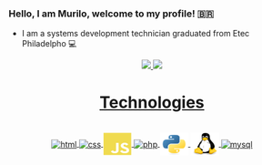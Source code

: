  <!-- Introdução--> 


### Hello, I am Murilo, welcome to my profile! 🇧🇷
- I am a systems development technician graduated from Etec Philadelpho 💻



  <!-- Logs de commits--> 

<div align="center">
  <a href="https://github.com/DRCO23">
  <img height="180em" src="https://github-readme-stats.vercel.app/api?username=DRCO23&show_icons=true&theme=blue-green&include_all_commits=true&count_private=true"/>
  <img height="180em" src="https://github-readme-stats.vercel.app/api/top-langs/?username=DRCO23&layout=compact&langs_count=7&theme=blue-green"/>
</div>
  
  
  <!-- Tecnologias que utilizo--> 

  
  <h1 align="center"> Technologies </h1>
<div style="display: inline_block" align="center"><br>
  <img align="center" alt="html" height="40" width="50" src="https://cdn.jsdelivr.net/gh/devicons/devicon/icons/html5/html5-plain.svg"/>
  <img align="center" alt="css" height="40" width="50" src="https://cdn.jsdelivr.net/gh/devicons/devicon/icons/css3/css3-plain.svg" />
 <img align="center" alt="javascript" height="40" width="50" src="https://raw.githubusercontent.com/devicons/devicon/master/icons/javascript/javascript-plain.svg" />
  <img align="center" alt="php" height="40" width="50" src="https://cdn.jsdelivr.net/gh/devicons/devicon/icons/php/php-plain.svg" />
  <img align="center" alt="python" height="40" width="50" src="https://github.com/devicons/devicon/blob/master/icons/python/python-original.svg"/>
  <img align="center" alt="linux" height="40" width="50" src="https://github.com/devicons/devicon/blob/master/icons/linux/linux-original.svg" />
  <img align="center" alt="mysql" height="40" width="50" src="https://cdn.jsdelivr.net/gh/devicons/devicon/icons/mysql/mysql-plain.svg" />

  </div><br/>

